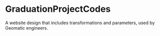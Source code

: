 # GraduationProjectCodes
A website design that includes transformations and parameters, used by Geomatic engineers.
